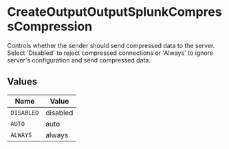 # CreateOutputOutputSplunkCompressCompression

Controls whether the sender should send compressed data to the server. Select 'Disabled' to reject compressed connections or 'Always' to ignore server's configuration and send compressed data.


## Values

| Name       | Value      |
| ---------- | ---------- |
| `DISABLED` | disabled   |
| `AUTO`     | auto       |
| `ALWAYS`   | always     |